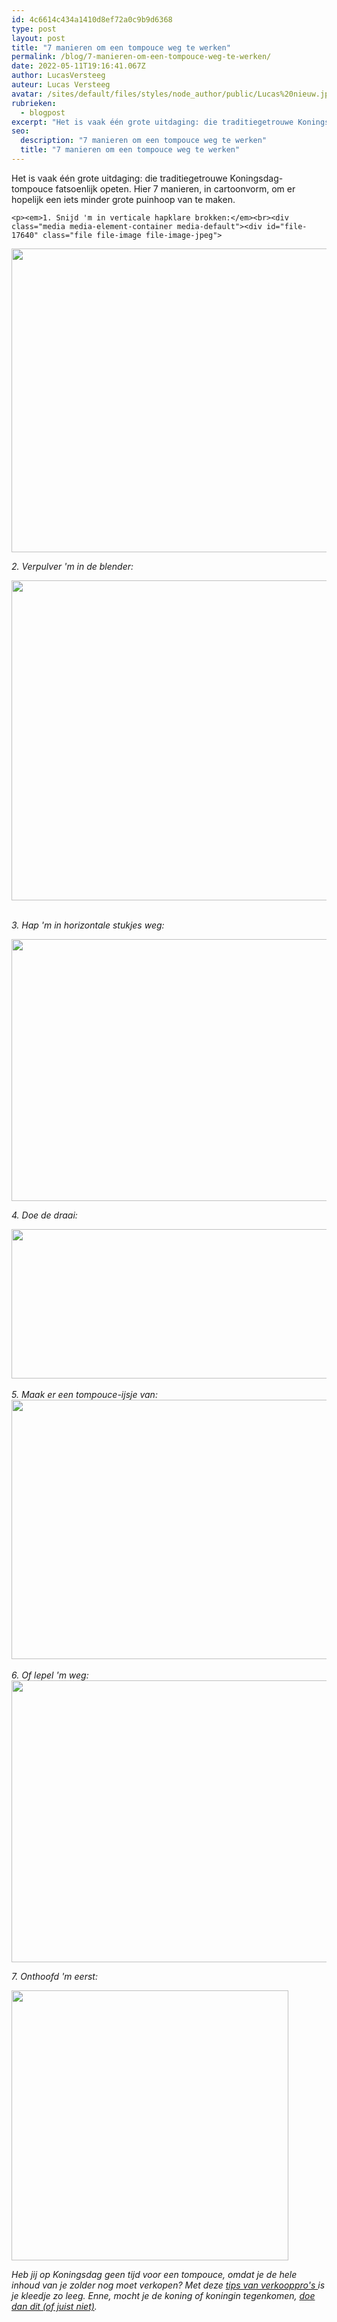 ```yaml
---
id: 4c6614c434a1410d8ef72a0c9b9d6368
type: post
layout: post
title: "7 manieren om een tompouce weg te werken"
permalink: /blog/7-manieren-om-een-tompouce-weg-te-werken/
date: 2022-05-11T19:16:41.067Z
author: LucasVersteeg
auteur: Lucas Versteeg
avatar: /sites/default/files/styles/node_author/public/Lucas%20nieuw.jpg?itok=DGwwYKYg
rubrieken:
  - blogpost
excerpt: "Het is vaak één grote uitdaging: die traditiegetrouwe Koningsdag-tompouce fatsoenlijk opeten. Hier 7 manieren, in cartoonvorm, om er hopelijk een iets minder grote puinhoop van te maken.  "
seo:
  description: "7 manieren om een tompouce weg te werken"
  title: "7 manieren om een tompouce weg te werken"
---
```

Het is vaak één grote uitdaging: die traditiegetrouwe Koningsdag-tompouce fatsoenlijk opeten. Hier 7 manieren, in cartoonvorm, om er hopelijk een iets minder grote puinhoop van te maken.  

    <p><em>1. Snijd 'm in verticale hapklare brokken:</em><br><div class="media media-element-container media-default"><div id="file-17640" class="file file-image file-image-jpeg">

        
  
  <div class="content">
    <img height="486" width="917" style="font-size: 13.008px; line-height: 20.0063px;" class="media-element file-default" src="/sites/default/files/tompouce7777777777777.jpg" alt="">  </div>

  
</div>
</div>
<p><em>2. Verpulver 'm in de blender:</em><br><div class="media media-element-container media-default"><div id="file-17637" class="file file-image file-image-jpeg">

        
  
  <div class="content">
    <img height="512" width="710" style="font-size: 13.008px; line-height: 20.0063px;" class="media-element file-default" src="/sites/default/files/manier%204.jpg" alt="">  </div>

  
</div>
</div>
<p><br><em>3. Hap 'm in horizontale stukjes weg:</em><br><div class="media media-element-container media-default"><div id="file-17638" class="file file-image file-image-jpeg">

        
  
  <div class="content">
    <img height="419" width="846" style="font-size: 13.008px; line-height: 20.0063px;" class="media-element file-default" src="/sites/default/files/manier%205.jpg" alt="">  </div>

  
</div>
</div>
<p><em>4. Doe de draai: </em><br><div class="media media-element-container media-default"><div id="file-17636" class="file file-image file-image-jpeg">

        
  
  <div class="content">
    <img height="239" width="731" style="font-size: 13.008px; line-height: 20.0063px;" class="media-element file-default" src="/sites/default/files/manier33333.jpg" alt="">  </div>

  
</div>
</div><br><em>5. Maak er een tompouce-ijsje van:</em><br><div class="media media-element-container media-default"><div id="file-17635" class="file file-image file-image-jpeg">

        
  
  <div class="content">
    <img height="415" width="946" style="font-size: 13.008px; line-height: 20.0063px;" class="media-element file-default" src="/sites/default/files/manier%202%20test.jpg" alt="">  </div>

  
</div>
</div><br><em>6. Of lepel 'm weg:</em><br><div class="media media-element-container media-default"><div id="file-17634" class="file file-image file-image-jpeg">

        
  
  <div class="content">
    <img height="451" width="965" style="font-size: 13.008px; line-height: 20.0063px;" class="media-element file-default" src="/sites/default/files/lepel%20tompuce11111.jpg" alt="">  </div>

  
</div>
</div>
<p><em>7. Onthoofd 'm eerst:</em><br><div class="media media-element-container media-default"><div id="file-17639" class="file file-image file-image-jpeg">

        
  
  <div class="content">
    <img height="432" width="443" style="font-size: 13.008px; line-height: 20.0063px;" class="media-element file-default" src="/sites/default/files/manier%206.jpg" alt="">  </div>

  
</div>
</div>
<p><em>Heb jij op Koningsdag geen tijd voor een tompouce, omdat je de hele inhoud van je zolder nog moet verkopen? Met deze <a href="/lifestyle/verkopen-op-koningsdag-doe-je-zo">tips van verkooppro's </a>is je kleedje zo leeg. Enne, mocht je de koning of koningin tegenkomen, <a href="/lifestyle/dit-moet-je-doen-als-je-de-koningin-tegenkomt">doe dan dit (of juist niet)</a>.</em></p>  
